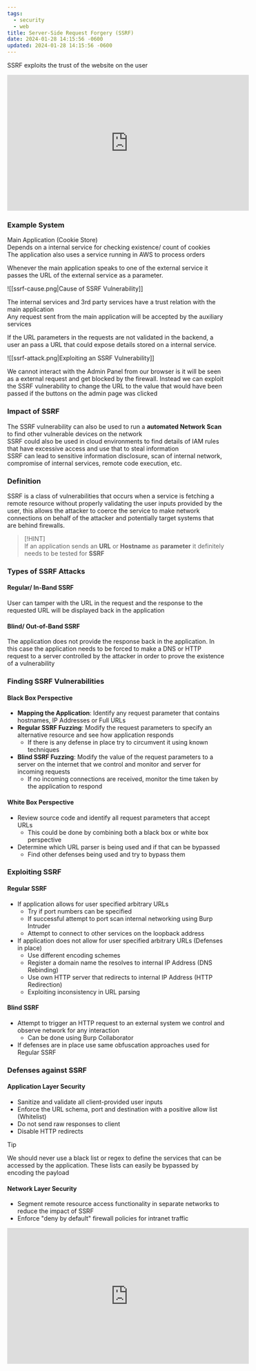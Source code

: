 ```yaml
---
tags:
  - security
  - web
title: Server-Side Request Forgery (SSRF)
date: 2024-01-28 14:15:56 -0600
updated: 2024-01-28 14:15:56 -0600
---
```


SSRF exploits the trust of the website on the user

<iframe width="560" height="315" src="https://www.youtube-nocookie.com/embed/ih5R_c16bKc?si=-t81Ioe_ovTLpbd_" title="YouTube video player" frameborder="0" allow="accelerometer; autoplay; clipboard-write; encrypted-media; gyroscope; picture-in-picture; web-share" allowfullscreen></iframe>

### Example System

Main Application (Cookie Store)  
Depends on a internal service for checking existence/ count of cookies  
The application also uses a service running in AWS to process orders  

Whenever the main application speaks to one of the external service it passes the URL of the external service as a parameter.

![[ssrf-cause.png|Cause of SSRF Vulnerability]]

The internal services and 3rd party services have a trust relation with the main application  
Any request sent from the main application will be accepted by the auxiliary services

If the URL parameters in the requests are not validated in the backend, a user an pass a URL that could expose details stored on a internal service.

![[ssrf-attack.png|Exploiting an SSRF Vulnerability]]

We cannot interact with the Admin Panel from our browser is it will be seen as a external request and get blocked by the firewall. Instead we can exploit the SSRF vulnerability to change the URL to the value that would have been passed if the buttons on the admin page was clicked

### Impact of SSRF

The SSRF vulnerability can also be used to run a **automated Network Scan** to find other vulnerable devices on the network  
SSRF could also be used in cloud environments to find details of IAM rules that have excessive access and use that to steal information  
SSRF can lead to sensitive information disclosure, scan of internal network, compromise of internal services, remote code execution, etc.

### Definition

SSRF is a class of vulnerabilities that occurs when a service is fetching a remote resource without properly validating the user inputs provided by the user, this allows the attacker to coerce the service to make network connections on behalf of the attacker and potentially target systems that are behind firewalls. 

> [!HINT]  
> If an application sends an **URL** or **Hostname** as **parameter** it definitely needs to be tested for **SSRF**

### Types of SSRF Attacks

#### Regular/ In-Band SSRF
User can tamper with the URL in the request and the response to the requested URL will be displayed back in the application

#### Blind/ Out-of-Band SSRF
The application does not provide the response back in the application. In this case the application needs to be forced to make a DNS or HTTP request to a server controlled by the attacker in order to prove the existence of a vulnerability

### Finding SSRF Vulnerabilities

#### Black Box Perspective

* **Mapping the Application**: Identify any request parameter that contains hostnames, IP Addresses or Full URLs
* **Regular SSRF Fuzzing**: Modify the request parameters to specify an alternative resource and see how application responds
	- If there is any defense in place try to circumvent it using known techniques
* **Blind SSRF Fuzzing**: Modify the value of the request parameters to a server on the internet that we control and monitor and server for incoming requests
	- If no incoming connections are received, monitor the time taken by the application to respond

#### White Box Perspective

* Review source code and identify all request parameters that accept URLs
	- This could be done by combining both a black box or white box perspective
* Determine which URL parser is being used and if that can be bypassed
	- Find other defenses being used and try to bypass them

### Exploiting SSRF

#### Regular SSRF

* If application allows for user specified arbitrary URLs
	- Try if port numbers can be specified
	- If successful attempt to port scan internal networking using Burp Intruder
	- Attempt to connect to other services on the loopback address
* If application does not allow for user specified arbitrary URLs (Defenses in place)
	- Use different encoding schemes
	- Register a domain name the resolves to internal IP Address (DNS Rebinding)
	- Use own HTTP server that redirects to internal IP Address (HTTP Redirection)
	- Exploiting inconsistency in URL parsing

#### Blind SSRF

* Attempt to trigger an HTTP request to an external system we control and observe network for any interaction
	- Can be done using Burp Collaborator
* If defenses are in place use same obfuscation approaches used for Regular SSRF

### Defenses against SSRF

#### Application Layer Security

* Sanitize and validate all client-provided user inputs
* Enforce the URL schema, port and destination with a positive allow list (Whitelist)
* Do not send raw responses to client
* Disable HTTP redirects

> [!TIP]
> We should never use a black list or regex to define the services that can be accessed by the application. These lists can easily be bypassed by encoding the payload

#### Network Layer Security

* Segment remote resource access functionality in separate networks to reduce the impact of SSRF
* Enforce "deny by default" firewall policies for intranet traffic

<iframe width="560" height="315" src="https://www.youtube-nocookie.com/embed/voTHFdL9S2k?si=Qi7_cg6PdL9c5h0Y" title="YouTube video player" frameborder="0" allow="accelerometer; autoplay; clipboard-write; encrypted-media; gyroscope; picture-in-picture; web-share" allowfullscreen></iframe>
